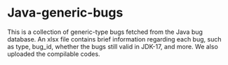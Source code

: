 # Java-generic-bugs
This is a collection of generic-type bugs fetched from the Java bug database. An xlsx file contains brief information regarding each bug, such as type, bug_id, whether the bugs still valid in JDK-17, and more. We also uploaded the compilable codes. 
